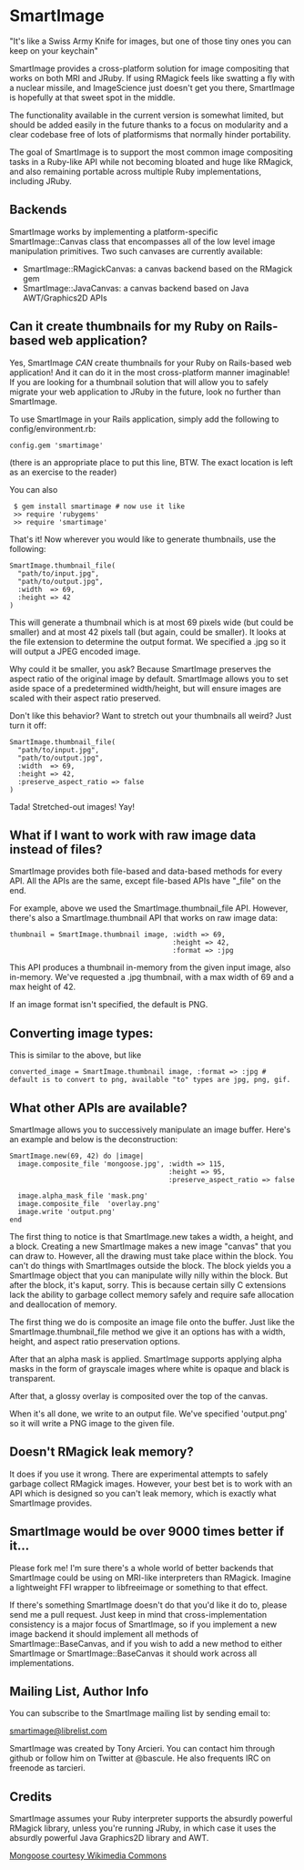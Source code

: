 SmartImage
==========

"It's like a Swiss Army Knife for images, but one of those tiny ones you can 
 keep on your keychain"

SmartImage provides a cross-platform solution for image compositing that works
on both MRI and JRuby. If using RMagick feels like swatting a fly with a 
nuclear missile, and ImageScience just doesn't get you there, SmartImage is 
hopefully at that sweet spot in the middle.

The functionality available in the current version is somewhat limited, but
should be added easily in the future thanks to a focus on modularity and a
clear codebase free of lots of platformisms that normally hinder portability.

The goal of SmartImage is to support the most common image compositing tasks
in a Ruby-like API while not becoming bloated and huge like RMagick, and also
remaining portable across multiple Ruby implementations, including JRuby.

Backends
--------

SmartImage works by implementing a platform-specific SmartImage::Canvas class
that encompasses all of the low level image manipulation primitives.  Two such
canvases are currently available:

* SmartImage::RMagickCanvas: a canvas backend based on the RMagick gem
* SmartImage::JavaCanvas: a canvas backend based on Java AWT/Graphics2D APIs

Can it create thumbnails for my Ruby on Rails-based web application?
--------------------------------------------------------------------

Yes, SmartImage *CAN* create thumbnails for your Ruby on Rails-based web
application!  And it can do it in the most cross-platform manner imaginable!
If you are looking for a thumbnail solution that will allow you to safely 
migrate your web application to JRuby in the future, look no further than 
SmartImage.

To use SmartImage in your Rails application, simply add the following to
config/environment.rb:

    config.gem 'smartimage'

(there is an appropriate place to put this line, BTW.  The exact location
is left as an exercise to the reader)


You can also 

     $ gem install smartimage # now use it like 
     >> require 'rubygems'
     >> require 'smartimage'

That's it!  Now wherever you would like to generate thumbnails, use the
following:

    SmartImage.thumbnail_file(
      "path/to/input.jpg", 
      "path/to/output.jpg", 
      :width  => 69,
      :height => 42
    )

This will generate a thumbnail which is at most 69 pixels wide (but could be
smaller) and at most 42 pixels tall (but again, could be smaller).  It looks
at the file extension to determine the output format.  We specified a .jpg
so it will output a JPEG encoded image.

Why could it be smaller, you ask?  Because SmartImage preserves the aspect
ratio of the original image by default.  SmartImage allows you to set aside
space of a predetermined width/height, but will ensure images are scaled
with their aspect ratio preserved.

Don't like this behavior?  Want to stretch out your thumbnails all weird?
Just turn it off:

    SmartImage.thumbnail_file(
      "path/to/input.jpg", 
      "path/to/output.jpg", 
      :width  => 69,
      :height => 42,
      :preserve_aspect_ratio => false
    )
  
Tada!  Stretched-out images!  Yay!

What if I want to work with raw image data instead of files?
------------------------------------------------------------

SmartImage provides both file-based and data-based methods for every API.  All
the APIs are the same, except file-based APIs have "_file" on the end.

For example, above we used the SmartImage.thumbnail_file API.  However, there's
also a SmartImage.thumbnail API that works on raw image data:

    thumbnail = SmartImage.thumbnail image, :width => 69, 
                                            :height => 42, 
                                            :format => :jpg
                                          
This API produces a thumbnail in-memory from the given input image, also 
in-memory.  We've requested a .jpg thumbnail, with a max width of 69 and
a max height of 42.

If an image format isn't specified, the default is PNG.

Converting image types:
------------------------------

This is similar to the above, but like

    converted_image = SmartImage.thumbnail image, :format => :jpg # default is to convert to png, available "to" types are jpg, png, gif.

What other APIs are available?
------------------------------

SmartImage allows you to successively manipulate an image buffer.  Here's an
example and below is the deconstruction:

    SmartImage.new(69, 42) do |image|
      image.composite_file 'mongoose.jpg', :width => 115,
                                           :height => 95,
                                           :preserve_aspect_ratio => false
 
      image.alpha_mask_file 'mask.png'
      image.composite_file  'overlay.png'
      image.write 'output.png'
    end
  
The first thing to notice is that SmartImage.new takes a width, a height, and
a block.  Creating a new SmartImage makes a new image "canvas" that you can
draw to.  However, all the drawing must take place within the block.  You
can't do things with SmartImages outside the block.  The block yields you
a SmartImage object that you can manipulate willy nilly within the block.
But after the block, it's kaput, sorry.  This is because certain silly C 
extensions lack the ability to garbage collect memory safely and require safe
allocation and deallocation of memory.

The first thing we do is composite an image file onto the buffer.  Just like
the SmartImage.thumbnail_file method we give it an options has with a width,
height, and aspect ratio preservation options.

After that an alpha mask is applied.  SmartImage supports applying alpha masks
in the form of grayscale images where white is opaque and black is transparent.

After that, a glossy overlay is composited over the top of the canvas.

When it's all done, we write to an output file.  We've specified 'output.png'
so it will write a PNG image to the given file.

Doesn't RMagick leak memory?
----------------------------

It does if you use it wrong.  There are experimental attempts to safely garbage
collect RMagick images.  However, your best bet is to work with an API which is
designed so you can't leak memory, which is exactly what SmartImage provides.

SmartImage would be over 9000 times better if it...
---------------------------------------------------

Please fork me!  I'm sure there's a whole world of better backends that 
SmartImage could be using on MRI-like interpreters than RMagick.  Imagine a
lightweight FFI wrapper to libfreeimage or something to that effect.

If there's something SmartImage doesn't do that you'd like it do to, please
send me a pull request.  Just keep in mind that cross-implementation 
consistency is a major focus of SmartImage, so if you implement a new image
backend it should implement all methods of SmartImage::BaseCanvas, and if you
wish to add a new method to either SmartImage or SmartImage::BaseCanvas it 
should work across all implementations.

Mailing List, Author Info
-------------------------

You can subscribe to the SmartImage mailing list by sending email to:

  smartimage@librelist.com
  
SmartImage was created by Tony Arcieri.  You can contact him through
github or follow him on Twitter at @bascule.  He also frequents
IRC on freenode as tarcieri.

Credits
-------

SmartImage assumes your Ruby interpreter supports the absurdly powerful RMagick
library, unless you're running JRuby, in which case it uses the absurdly 
powerful Java Graphics2D library and AWT.

[Mongoose courtesy Wikimedia Commons](http://en.wikipedia.org/wiki/File:Mongoose.jpg)